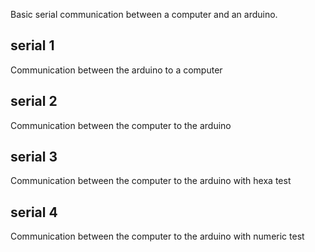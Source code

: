Basic serial communication between a computer and an arduino.

serial 1
--------
Communication between the arduino to a computer

serial 2
--------
Communication between the computer to the arduino

serial 3
--------
Communication between the computer to the arduino with hexa test

serial 4
--------
Communication between the computer to the arduino with numeric test

